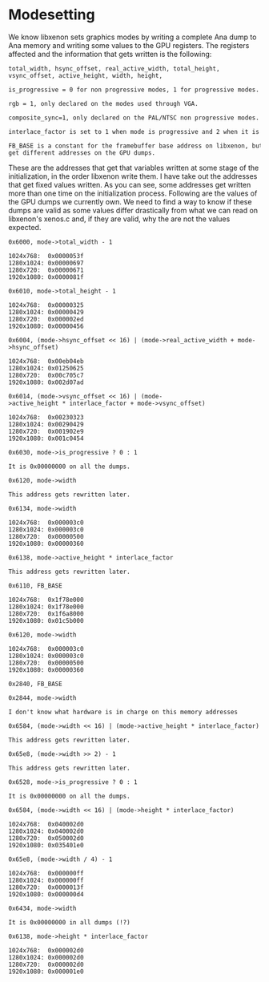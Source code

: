 # Modesetting

We know libxenon sets graphics modes by writing a complete Ana dump to
Ana memory and writing some values to the GPU registers. The registers
affected and the information that gets written is the
following:

``` 
total_width, hsync_offset, real_active_width, total_height,
vsync_offset, active_height, width, height,

is_progressive = 0 for non progressive modes, 1 for progressive modes.

rgb = 1, only declared on the modes used through VGA.

composite_sync=1, only declared on the PAL/NTSC non progressive modes.

interlace_factor is set to 1 when mode is progressive and 2 when it is not.

FB_BASE is a constant for the framebuffer base address on libxenon, but we
get different addresses on the GPU dumps.
```

These are the addresses that get that variables written at some stage of
the initialization, in the order libxenon write them. I have take out
the addresses that get fixed values written. As you can see, some
addresses get written more than one time on the initialization process.
Following are the values of the GPU dumps we currently own. We need to
find a way to know if these dumps are valid as some values differ
drastically from what we can read on libxenon's xenos.c and, if they are
valid, why the are not the values
expected.

``` 
0x6000, mode->total_width - 1

1024x768:  0x0000053f
1280x1024: 0x00000697
1280x720:  0x00000671
1920x1080: 0x0000081f

0x6010, mode->total_height - 1

1024x768:  0x00000325
1280x1024: 0x00000429
1280x720:  0x000002ed
1920x1080: 0x00000456

0x6004, (mode->hsync_offset << 16) | (mode->real_active_width + mode->hsync_offset)

1024x768:  0x00eb04eb
1280x1024: 0x01250625
1280x720:  0x00c705c7
1920x1080: 0x002d07ad

0x6014, (mode->vsync_offset << 16) | (mode->active_height * interlace_factor + mode->vsync_offset)

1024x768:  0x00230323
1280x1024: 0x00290429
1280x720:  0x001902e9
1920x1080: 0x001c0454

0x6030, mode->is_progressive ? 0 : 1

It is 0x00000000 on all the dumps.

0x6120, mode->width

This address gets rewritten later.

0x6134, mode->width

1024x768:  0x000003c0
1280x1024: 0x000003c0
1280x720:  0x00000500
1920x1080: 0x00000360

0x6138, mode->active_height * interlace_factor

This address gets rewritten later.

0x6110, FB_BASE

1024x768:  0x1f78e000
1280x1024: 0x1f78e000
1280x720:  0x1f6a8000
1920x1080: 0x01c5b000

0x6120, mode->width

1024x768:  0x000003c0
1280x1024: 0x000003c0
1280x720:  0x00000500
1920x1080: 0x00000360

0x2840, FB_BASE

0x2844, mode->width

I don't know what hardware is in charge on this memory addresses

0x6584, (mode->width << 16) | (mode->active_height * interlace_factor)

This address gets rewritten later.

0x65e8, (mode->width >> 2) - 1

This address gets rewritten later.

0x6528, mode->is_progressive ? 0 : 1

It is 0x00000000 on all the dumps.

0x6584, (mode->width << 16) | (mode->height * interlace_factor)

1024x768:  0x040002d0
1280x1024: 0x040002d0
1280x720:  0x050002d0
1920x1080: 0x035401e0

0x65e8, (mode->width / 4) - 1

1024x768:  0x000000ff
1280x1024: 0x000000ff
1280x720:  0x0000013f
1920x1080: 0x000000d4

0x6434, mode->width

It is 0x00000000 in all dumps (!?)

0x6138, mode->height * interlace_factor

1024x768:  0x000002d0
1280x1024: 0x000002d0
1280x720:  0x000002d0
1920x1080: 0x000001e0
```

